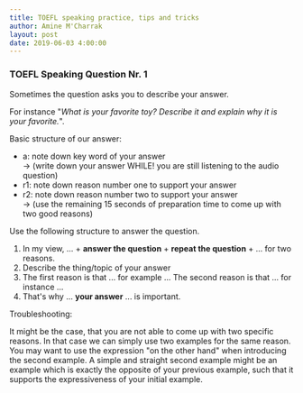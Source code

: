```yaml
---
title: TOEFL speaking practice, tips and tricks
author: Amine M'Charrak
layout: post
date: 2019-06-03 4:00:00
---
```

### TOEFL Speaking Question Nr. 1

Sometimes the question asks you to describe your answer.

For instance "*What is your favorite toy? Describe it and explain why it is your favorite.*".

Basic structure of our answer:

* a: note down key word of your answer <br/>
 -> (write down your answer WHILE! you are still listening to the audio question)
* r1: note down reason number one to support your answer <br/>
* r2: note down reason number two to support your answer <br/>
-> (use the remaining 15 seconds of preparation time to come up with two good reasons)

Use the following structure to answer the question.

1. In my view, ... + **answer the question** + **repeat the question** + ... for two reasons.
2. Describe the thing/topic of your answer
3. The first reason is that ... for example ...
The second reason is that ... for instance ...
4. That's why ... **your answer** ... is important.

Troubleshooting:

It might be the case, that you are not able to come up with two specific reasons. In that case we can simply use two examples for the same reason. You may want to use the expression "on the other hand" when introducing the second example. A simple and straight second example might be an example which is exactly the opposite of your previous example, such that it supports the expressiveness of your initial example.
